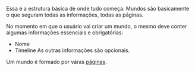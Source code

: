 Essa é a estrutura básica de onde tudo começa. Mundos são basicamente o que seguram todas as informações, todas as páginas.

No momento em que o usuário vai criar um mundo, o mesmo deve conter algumas informações essenciais e obrigatórias:
 - Nome
 - Timeline
As outras informações são opcionais.

Um mundo é formado por váras [páginas](Page).